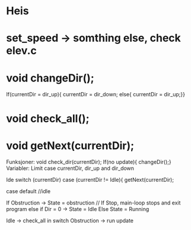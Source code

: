 # Heis
# set_speed -> somthing else, check elev.c
# void changeDir();
  If(currentDir = dir_up){
  currentDir = dir_down;
  else{
  currentDir = dir_up;}}
# void check_all();
# void getNext(currentDir);
  Funksjoner: void check_dir(currentDir); 
          If(no update){
          changeDir();}
  Variabler: Limit case currentDir, dir_up and dir_down
  
Ide
  switch (currentDir)
  case (currentDir != Idle){
      getNext(currentDir);
      
  case default //idle


If Obstruction -> State = obstruction    // If Stop, main-loop stops and exit program
else if Dir = 0 -> State = Idle
Else State = Running

Idle -> check_all in switch
Obstruction -> run update
